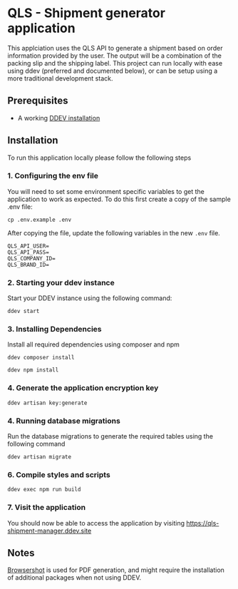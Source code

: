 # QLS - Shipment generator application

This applciation uses the QLS API to generate a shipment based on order information provided by the user. The output will be a combination of the packing slip and the shipping label.
This project can run locally with ease using ddev (preferred and documented below), or can be setup using a more traditional development stack.

## Prerequisites
- A working [DDEV installation](https://ddev.readthedocs.io/en/stable/)

## Installation
To run this application locally please follow the following steps

### 1. Configuring the env file
You will need to set some environment specific variables to get the application to work as expected. To do this first create a copy of the sample .env file:
```shell
cp .env.example .env
```

After copying the file, update the following variables in the new `.env` file.
```text
QLS_API_USER=
QLS_API_PASS=
QLS_COMPANY_ID=
QLS_BRAND_ID=
```

### 2. Starting your ddev instance
Start your DDEV instance using the following command:
```shell
ddev start
```

### 3. Installing Dependencies
Install all required dependencies using composer and npm
```shell
ddev composer install
```
```shell
ddev npm install
```

### 4. Generate the application encryption key
```shell
ddev artisan key:generate
```

### 4. Running database migrations
Run the database migrations to generate the required tables using the following command
```shell
ddev artisan migrate
```

### 6. Compile styles and scripts
```shell
ddev exec npm run build
```

### 7. Visit the application
You should now be able to access the application by visiting https://qls-shipment-manager.ddev.site

## Notes
[Browsershot](https://spatie.be/docs/browsershot/v4/requirements) is used for PDF generation, and might require the installation of additional packages when not using DDEV.
